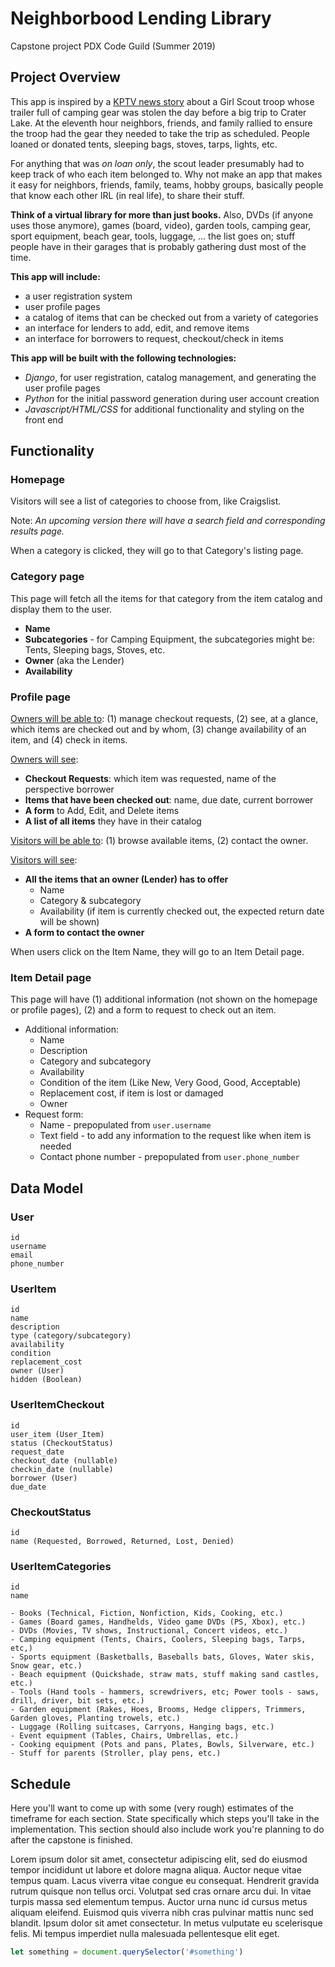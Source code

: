 # Neighborbood Lending Library
Capstone project PDX Code Guild (Summer 2019)

## Project Overview

This app is inspired by a <a href="https://www.kptv.com/news/scout-troop-asks-for-help-finding-trailer-stolen-day-before/article_a3fb09f2-ae98-11e9-aab6-8fca529363ff.html" target="\_blank">KPTV news story</a> about a Girl Scout troop whose trailer full of camping gear was stolen the day before a big trip to Crater Lake. At the eleventh hour neighbors, friends, and family rallied to ensure the troop had the gear they needed to take the trip as scheduled. People loaned or donated tents, sleeping bags, stoves, tarps, lights, etc.

For anything that was _on loan only_, the scout leader presumably had to keep track of who each item belonged to. Why not make an app that makes it easy for neighbors, friends, family, teams, hobby groups, basically people that know each other IRL (in real life), to share their stuff.

**Think of a virtual library for more than just books.** Also, DVDs (if anyone uses those anymore), games (board, video), garden tools, camping gear, sport equipment, beach gear, tools, luggage, ... the list goes on; stuff people have in their garages that is probably gathering dust most of the time.

**This app will include:**
- a user registration system
- user profile pages
- a catalog of items that can be checked out from a variety of categories
- an interface for lenders to add, edit, and remove items
- an interface for borrowers to request, checkout/check in items

**This app will be built with the following technologies:**
- _Django_, for user registration, catalog management, and generating the user profile pages
- _Python_ for the initial password generation during user account creation
- _Javascript/HTML/CSS_ for additional functionality and styling on the front end

## Functionality

### Homepage ###
Visitors will see a list of categories to choose from, like Craigslist.

Note: *An upcoming version there will have a search field and corresponding results page.*

When a category is clicked, they will go to that Category's listing page.

### Category page ###
This page will fetch all the items for that category from the item catalog and display them to the user.

- **Name**
- **Subcategories** - for Camping Equipment, the subcategories might be: Tents, Sleeping bags, Stoves, etc.
- **Owner** (aka the Lender)
- **Availability**

### Profile page ###
<u>Owners will be able to</u>: (1) manage checkout requests, (2) see, at a glance, which items are checked out and by whom, (3) change availability of an item, and (4) check in items.

<u>Owners will see</u>:
- **Checkout Requests**: which item was requested, name of the perspective borrower
- **Items that have been checked out**: name, due date, current borrower
- **A form** to Add, Edit, and Delete items
- **A list of all items** they have in their catalog

<u>Visitors will be able to</u>: (1) browse available items, (2) contact the owner.

<u>Visitors will see</u>:
- **All the items that an owner (Lender) has to offer**
  - Name
  - Category & subcategory
  - Availability (if item is currently checked out, the expected return date will be shown)
- **A form to contact the owner**

When users click on the Item Name, they will go to an Item Detail page.

### Item Detail page ###
This page will have (1) additional information (not shown on the homepage or profile pages), (2) and a form to request to check out an item.
- Additional information:
  - Name
  - Description
  - Category and subcategory
  - Availability
  - Condition of the item (Like New, Very Good, Good, Acceptable)
  - Replacement cost, if item is lost or damaged
  - Owner
- Request form:
  - Name - prepopulated from ```user.username```
  - Text field - to add any information to the request like when item is needed
  - Contact phone number - prepopulated from ```user.phone_number```

## Data Model

### User ###
```
id
username
email
phone_number
```
### UserItem ###
```
id
name
description
type (category/subcategory)
availability
condition
replacement_cost
owner (User)
hidden (Boolean)
```
### UserItemCheckout ###
```
id
user_item (User_Item)
status (CheckoutStatus)
request_date
checkout_date (nullable)
checkin_date (nullable)
borrower (User)
due_date
```
### CheckoutStatus ###
```
id
name (Requested, Borrowed, Returned, Lost, Denied)
```
### UserItemCategories ###
```
id
name

- Books (Technical, Fiction, Nonfiction, Kids, Cooking, etc.)
- Games (Board games, Handhelds, Video game DVDs (PS, Xbox), etc.)
- DVDs (Movies, TV shows, Instructional, Concert videos, etc.)
- Camping equipment (Tents, Chairs, Coolers, Sleeping bags, Tarps, etc,)
- Sports equipment (Basketballs, Baseballs bats, Gloves, Water skis, Snow gear, etc.)
- Beach equipment (Quickshade, straw mats, stuff making sand castles, etc.)
- Tools (Hand tools - hammers, screwdrivers, etc; Power tools - saws, drill, driver, bit sets, etc.)
- Garden equipment (Rakes, Hoes, Brooms, Hedge clippers, Trimmers, Garden gloves, Planting trowels, etc.)
- Luggage (Rolling suitcases, Carryons, Hanging bags, etc.)
- Event equipment (Tables, Chairs, Umbrellas, etc.)
- Cooking equipment (Pots and pans, Plates, Bowls, Silverware, etc.)
- Stuff for parents (Stroller, play pens, etc.)
```

## Schedule

Here you'll want to come up with some (very rough) estimates of the timeframe for each section. State specifically which steps you'll take in the implementation. This section should also include work you're planning to do after the capstone is finished.

Lorem ipsum dolor sit amet, consectetur adipiscing elit, sed do eiusmod tempor incididunt ut labore et dolore magna aliqua. Auctor neque vitae tempus quam. Lacus viverra vitae congue eu consequat. Hendrerit gravida rutrum quisque non tellus orci. Volutpat sed cras ornare arcu dui. In vitae turpis massa sed elementum tempus. Auctor urna nunc id cursus metus aliquam eleifend. Euismod quis viverra nibh cras pulvinar mattis nunc sed blandit. Ipsum dolor sit amet consectetur. In metus vulputate eu scelerisque felis. Mi tempus imperdiet nulla malesuada pellentesque elit eget.

```Javascript
let something = document.querySelector('#something')
```
